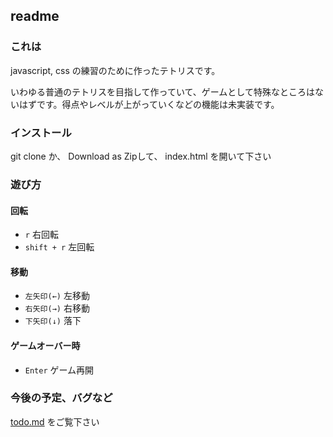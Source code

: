 ## readme

### これは

javascript, css の練習のために作ったテトリスです。

いわゆる普通のテトリスを目指して作っていて、ゲームとして特殊なところはないはずです。得点やレベルが上がっていくなどの機能は未実装です。

### インストール

git clone か、 Download as Zipして、 index.html を開いて下さい

### 遊び方

#### 回転
- `r` 右回転
- `shift + r` 左回転

#### 移動
- `左矢印(←)` 左移動
- `右矢印(→)` 右移動
- `下矢印(↓)` 落下

#### ゲームオーバー時
- `Enter` ゲーム再開

### 今後の予定、バグなど

[todo.md](./todo.md) をご覧下さい